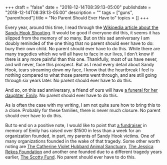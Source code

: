+++
draft = "false"
date = "2018-12-14T08:39:13-05:00"
publishdate = "2018-12-14T08:39:13-05:00"
description = ""
tags = ["guns", "parenthood"]
title = "No Parent Should Ever Have to"
topics = []
+++

Every year, around this time, I read through the [Wikipedia article about the Sandy Hook Shooting](https://en.wikipedia.org/wiki/Sandy_Hook_Elementary_School_shooting).  It would be good if everyone did this, it seems it has slipped from the memory of so many.
But on this sad anniversary I am doubly reminded of the one thing that no parent should ever have to do: 
bury their own child.
No parent should ever have to do this.
While there are many tragedies which we will all have to face in our lives, I don't know if there is any more painful than this one.
Thankfully, most of us have never, and will never, face this prospect.
But as I read every detail about Sandy Hook, tears streaming down my face, I know that the heartbreak I feel is nothing compared to what those parents went through, and are still going through six years later.
No parent should ever have to do this.

And so, on this sad anniversary, a friend of ours will have [a funeral for her daughter, Emily](https://www.newstimes.com/local/article/Services-set-for-Bethel-woman-slain-in-Bridgeport-13460453.php).
No parent should ever have to do this.

As is often the case with my writing, I am not quite sure how to bring this to a close.  Probably for these families, there is never much closure.
No parent should ever have to do this.

But to end on a positive note, I would like to point that 
[a fundraiser](https://give.everytown.org/fundraiser/1809788) in memory of Emily has raised over $1500 in less than a week
for an organization founded, in part, my parents of Sandy Hook victims.
One of many organizations founded in the wake of that tragedy.
Some other worth noting are
[The Catherine Violet Hubbard Animal Sanctuary](https://cvhfoundation.org/),
[The Jessica Rekos Foundation](http://www.jessicarekos.org/)
and another one founded due to a different tragedy years earlier,
[The Scotty Fund](https://www.scottyfund.org/).
No parent should ever have to do this.
